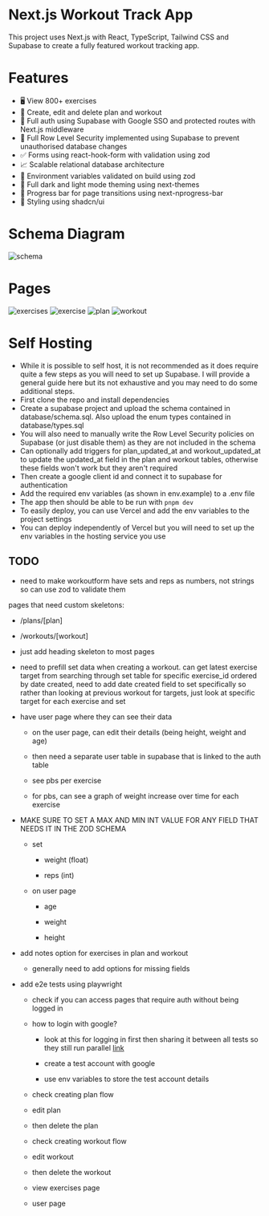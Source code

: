 # Next.js Workout Track App

This project uses Next.js with React, TypeScript, Tailwind CSS and Supabase to create a fully featured workout tracking app.

# Features

- 🖥️ View 800+ exercises
- 📝 Create, edit and delete plan and workout
- 🔑 Full auth using Supabase with Google SSO and protected routes with Next.js middleware
- 🔐 Full Row Level Security implemented using Supabase to prevent unauthorised database changes
- ✅ Forms using react-hook-form with validation using zod
- 📈 Scalable relational database architecture
- 📣 Environment variables validated on build using zod
- 🌙 Full dark and light mode theming using next-themes
- 🌌 Progress bar for page transitions using next-nprogress-bar
- 👾 Styling using shadcn/ui

# Schema Diagram

![schema](https://github.com/user-attachments/assets/9aab2ef5-7100-48bc-8af7-aac41c0f6298)

# Pages

![exercises](https://github.com/user-attachments/assets/c91b8e2d-da2c-45de-adc4-1540babfa29d)
![exercise](https://github.com/user-attachments/assets/972d639b-24d5-4e54-b580-b4833b9b558d)
![plan](https://github.com/user-attachments/assets/78e94d14-d75b-425f-9c8b-b2b26428079a)
![workout](https://github.com/user-attachments/assets/9b8c2ddb-0ef9-4498-9b11-5ef191d82dc1)

# Self Hosting

- While it is possible to self host, it is not recommended as it does require quite a few steps as you will need to set up Supabase. I will provide a general guide here but its not exhaustive and you may need to do some additional steps.
- First clone the repo and install dependencies
- Create a supabase project and upload the schema contained in database/schema.sql. Also upload the enum types contained in database/types.sql
- You will also need to manually write the Row Level Security policies on Supabase (or just disable them) as they are not included in the schema
- Can optionally add triggers for plan_updated_at and workout_updated_at to update the updated_at field in the plan and workout tables, otherwise these fields won't work but they aren't required
- Then create a google client id and connect it to supabase for authentication
- Add the required env variables (as shown in env.example) to a .env file
- The app then should be able to be run with `pnpm dev`
- To easily deploy, you can use Vercel and add the env variables to the project settings
- You can deploy independently of Vercel but you will need to set up the env variables in the hosting service you use

## TODO

- need to make workoutform have sets and reps as numbers, not strings so can use zod to validate them

pages that need custom skeletons:

- /plans/[plan]
- /workouts/[workout]
- just add heading skeleton to most pages

- need to prefill set data when creating a workout. can get latest exercise target from searching through set table for specific exercise_id ordered by date created, need to add date created field to set specifically so rather than looking at previous workout for targets, just look at specific target for each exercise and set

- have user page where they can see their data

  - on the user page, can edit their details (being height, weight and age)

  - then need a separate user table in supabase that is linked to the auth table

  - see pbs per exercise

  - for pbs, can see a graph of weight increase over time for each exercise

- MAKE SURE TO SET A MAX AND MIN INT VALUE FOR ANY FIELD THAT NEEDS IT IN THE ZOD SCHEMA

  - set

    - weight (float)

    - reps (int)

  - on user page

    - age

    - weight

    - height

- add notes option for exercises in plan and workout

  - generally need to add options for missing fields

- add e2e tests using playwright

  - check if you can access pages that require auth without being logged in

  - how to login with google?

    - look at this for logging in first then sharing it between all tests so they still run parallel [link](https://playwright.dev/docs/auth)

    - create a test account with google

    - use env variables to store the test account details

  - check creating plan flow

  - edit plan

  - then delete the plan

  - check creating workout flow

  - edit workout

  - then delete the workout

  - view exercises page

  - user page
